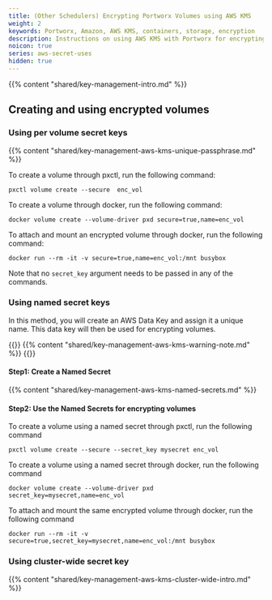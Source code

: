 ```yaml
---
title: (Other Schedulers) Encrypting Portworx Volumes using AWS KMS
weight: 2
keywords: Portworx, Amazon, AWS KMS, containers, storage, encryption
description: Instructions on using AWS KMS with Portworx for encrypting Portworx Volumes
noicon: true
series: aws-secret-uses
hidden: true
---
```


{{% content "shared/key-management-intro.md" %}}

## Creating and using encrypted volumes

### Using per volume secret keys

{{% content "shared/key-management-aws-kms-unique-passphrase.md" %}}

To create a volume through pxctl, run the following command:

```text
pxctl volume create --secure  enc_vol
```

To create a volume through docker, run the following command:

```text
docker volume create --volume-driver pxd secure=true,name=enc_vol
```

To attach and mount an encrypted volume through docker, run the following command:

```text
docker run --rm -it -v secure=true,name=enc_vol:/mnt busybox
```

Note that no `secret_key` argument needs to be passed in any of the commands.

### Using named secret keys

In this method, you will create an AWS Data Key and assign it a unique name. This data key will then be used for encrypting volumes.

{{<info>}}
{{% content "shared/key-management-aws-kms-warning-note.md" %}}
{{</info>}}

#### Step1: Create a Named Secret

{{% content "shared/key-management-aws-kms-named-secrets.md" %}}

#### Step2: Use the Named Secrets for encrypting volumes

To create a volume using a named secret through pxctl, run the following command

```text
pxctl volume create --secure --secret_key mysecret enc_vol
```

To create a volume using a named secret through docker, run the following command

```text
docker volume create --volume-driver pxd secret_key=mysecret,name=enc_vol
```

To attach and mount the same encrypted volume through docker, run the following command

```text
docker run --rm -it -v secure=true,secret_key=mysecret,name=enc_vol:/mnt busybox
```

### Using cluster-wide secret key

{{% content "shared/key-management-aws-kms-cluster-wide-intro.md" %}}

